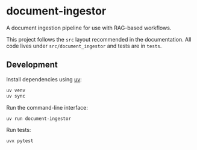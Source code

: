 # document-ingestor

A document ingestion pipeline for use with RAG-based workflows.

This project follows the `src` layout recommended in the documentation. All code
lives under `src/document_ingestor` and tests are in `tests`.

## Development

Install dependencies using [uv](https://github.com/astral-sh/uv):

```bash
uv venv
uv sync
```

Run the command-line interface:

```bash
uv run document-ingestor
```

Run tests:

```bash
uvx pytest
```
